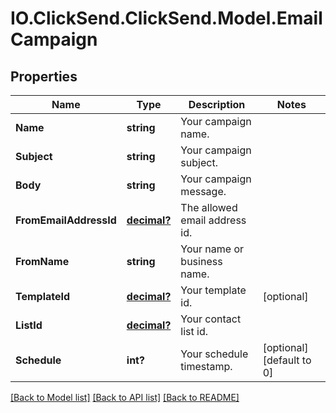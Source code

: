 # IO.ClickSend.ClickSend.Model.EmailCampaign
## Properties

Name | Type | Description | Notes
------------ | ------------- | ------------- | -------------
**Name** | **string** | Your campaign name. | 
**Subject** | **string** | Your campaign subject. | 
**Body** | **string** | Your campaign message. | 
**FromEmailAddressId** | [**decimal?**](BigDecimal.md) | The allowed email address id. | 
**FromName** | **string** | Your name or business name. | 
**TemplateId** | [**decimal?**](BigDecimal.md) | Your template id. | [optional] 
**ListId** | [**decimal?**](BigDecimal.md) | Your contact list id. | 
**Schedule** | **int?** | Your schedule timestamp. | [optional] [default to 0]

[[Back to Model list]](../README.md#documentation-for-models) [[Back to API list]](../README.md#documentation-for-api-endpoints) [[Back to README]](../README.md)

